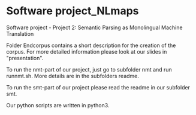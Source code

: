 # Software project_NLmaps
Software project - Project 2: Semantic Parsing as Monolingual Machine Translation



Folder Endcorpus contains a short description for the creation of the corpus. For more detailed information please look at our slides in "presentation".

To run the nmt-part of our project, just go to subfolder nmt and run runnmt.sh. More details are in the subfolders readme.

To run the smt-part of our project please read the readme in our subfolder smt.

Our python scripts are written in python3.
